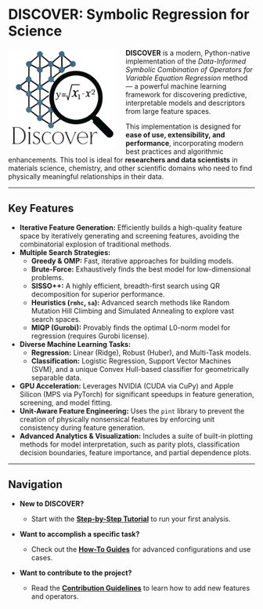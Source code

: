 # DISCOVER: Symbolic Regression for Science

<img src="../src/discover_logo_1.png" alt="Logo" width="220" align="left" style="margin-right: 20px;"/>

**DISCOVER** is a modern, Python-native implementation of the *Data-Informed Symbolic Combination of Operators for Variable Equation Regression* method — a powerful machine learning framework for discovering predictive, interpretable models and descriptors from large feature spaces.

This implementation is designed for **ease of use, extensibility, and performance**, incorporating modern best practices and algorithmic enhancements. This tool is ideal for **researchers and data scientists** in materials science, chemistry, and other scientific domains who need to find physically meaningful relationships in their data.

---

## Key Features

*   **Iterative Feature Generation:** Efficiently builds a high-quality feature space by iteratively generating and screening features, avoiding the combinatorial explosion of traditional methods.
*   **Multiple Search Strategies:**
    *   **Greedy & OMP:** Fast, iterative approaches for building models.
    *   **Brute-Force:** Exhaustively finds the best model for low-dimensional problems.
    *   **SISSO++:** A highly efficient, breadth-first search using QR decomposition for superior performance.
    *   **Heuristics (`rmhc`, `sa`):** Advanced search methods like Random Mutation Hill Climbing and Simulated Annealing to explore vast search spaces.
    *   **MIQP (Gurobi):** Provably finds the optimal L0-norm model for regression (requires Gurobi license).
*   **Diverse Machine Learning Tasks:**
    *   **Regression:** Linear (Ridge), Robust (Huber), and Multi-Task models.
    *   **Classification:** Logistic Regression, Support Vector Machines (SVM), and a unique Convex Hull-based classifier for geometrically separable data.
*   **GPU Acceleration:** Leverages NVIDIA (CUDA via CuPy) and Apple Silicon (MPS via PyTorch) for significant speedups in feature generation, screening, and model fitting.
*   **Unit-Aware Feature Engineering:** Uses the `pint` library to prevent the creation of physically nonsensical features by enforcing unit consistency during feature generation.
*   **Advanced Analytics & Visualization:** Includes a suite of built-in plotting methods for model interpretation, such as parity plots, classification decision boundaries, feature importance, and partial dependence plots.

---

## Navigation

- **New to DISCOVER?**
  - Start with the **[Step-by-Step Tutorial](./tutorial.md)** to run your first analysis.

- **Want to accomplish a specific task?**
  - Check out the **[How-To Guides](./howto.md)** for advanced configurations and use cases.

- **Want to contribute to the project?**
  - Read the **[Contribution Guidelines](./contribution.md)** to learn how to add new features and operators.